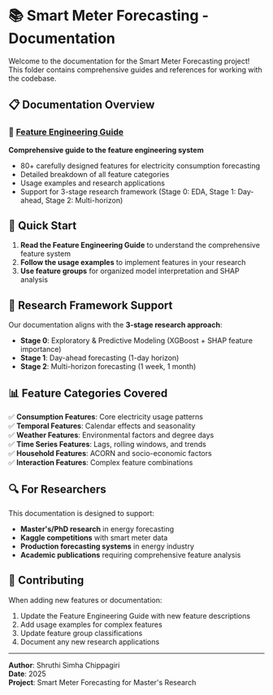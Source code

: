 # 📚 Smart Meter Forecasting - Documentation

Welcome to the documentation for the Smart Meter Forecasting project! This folder contains comprehensive guides and references for working with the codebase.

## 📋 Documentation Overview

### 🔧 [Feature Engineering Guide](feature_engineering_guide.md)
**Comprehensive guide to the feature engineering system**
- 80+ carefully designed features for electricity consumption forecasting
- Detailed breakdown of all feature categories
- Usage examples and research applications
- Support for 3-stage research framework (Stage 0: EDA, Stage 1: Day-ahead, Stage 2: Multi-horizon)

## 🚀 Quick Start

1. **Read the Feature Engineering Guide** to understand the comprehensive feature system
2. **Follow the usage examples** to implement features in your research
3. **Use feature groups** for organized model interpretation and SHAP analysis

## 🎯 Research Framework Support

Our documentation aligns with the **3-stage research approach**:

- **Stage 0**: Exploratory & Predictive Modeling (XGBoost + SHAP feature importance)
- **Stage 1**: Day-ahead forecasting (1-day horizon)
- **Stage 2**: Multi-horizon forecasting (1 week, 1 month)

## 📊 Feature Categories Covered

✅ **Consumption Features**: Core electricity usage patterns  
✅ **Temporal Features**: Calendar effects and seasonality  
✅ **Weather Features**: Environmental factors and degree days  
✅ **Time Series Features**: Lags, rolling windows, and trends  
✅ **Household Features**: ACORN and socio-economic factors  
✅ **Interaction Features**: Complex feature combinations  

## 🔍 For Researchers

This documentation is designed to support:
- **Master's/PhD research** in energy forecasting
- **Kaggle competitions** with smart meter data
- **Production forecasting systems** in energy industry
- **Academic publications** requiring comprehensive feature analysis

## 🤝 Contributing

When adding new features or documentation:
1. Update the Feature Engineering Guide with new feature descriptions
2. Add usage examples for complex features
3. Update feature group classifications
4. Document any new research applications

---

**Author**: Shruthi Simha Chippagiri  
**Date**: 2025  
**Project**: Smart Meter Forecasting for Master's Research 